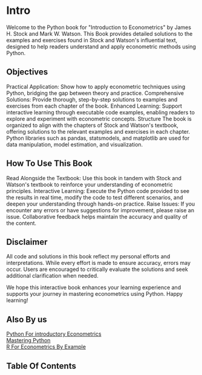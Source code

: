 # Intro

Welcome to the Python book for "Introduction to Econometrics" by James H. Stock and Mark W. Watson. This Book provides detailed solutions to the examples and exercises found in Stock and Watson's influential text, designed to help readers understand and apply econometric methods using Python.

## Objectives

Practical Application: Show how to apply econometric techniques using Python, bridging the gap between theory and practice.
Comprehensive Solutions: Provide thorough, step-by-step solutions to examples and exercises from each chapter of the book.
Enhanced Learning: Support interactive learning through executable code examples, enabling readers to explore and experiment with econometric concepts.
Structure
The book is organized to align with the chapters of Stock and Watson's textbook, offering solutions to the relevant examples and exercises in each chapter. Python libraries such as pandas, statsmodels, and matplotlib are used for data manipulation, model estimation, and visualization.

## How To Use This Book

Read Alongside the Textbook: Use this book in tandem with Stock and Watson's textbook to reinforce your understanding of econometric principles.
Interactive Learning: Execute the Python code provided to see the results in real time, modify the code to test different scenarios, and deepen your understanding through hands-on practice.
Raise Issues: If you encounter any errors or have suggestions for improvement, please raise an issue. Collaborative feedback helps maintain the accuracy and quality of the content.

## Disclaimer

All code and solutions in this book reflect my personal efforts and interpretations. While every effort is made to ensure accuracy, errors may occur. Users are encouraged to critically evaluate the solutions and seek additional clarification when needed.

We hope this interactive book enhances your learning experience and supports your journey in mastering econometrics using Python. Happy learning!

## Also By us

[Python For introductory Econometrics](https://42ahmed.github.io/woolpy/)  
[Mastering Python](https://42ahmed.github.io/mastering-python/)  
[R For Econometrics By Example](https://42ahmed.github.io/ecobyexampleR/)  

## Table Of Contents

```{tableofcontents}
```

